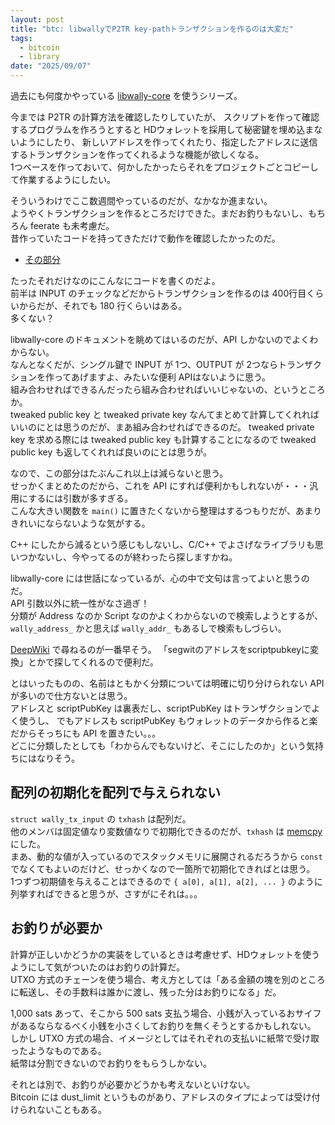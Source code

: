 ```yaml
---
layout: post
title: "btc: libwallyでP2TR key-pathトランザクションを作るのは大変だ"
tags:
  - bitcoin
  - library
date: "2025/09/07"
---
```


過去にも何度かやっている [libwally-core](https://github.com/ElementsProject/libwally-core) を使うシリーズ。

今までは P2TR の計算方法を確認したりしていたが、
スクリプトを作って確認するプログラムを作ろうとすると HDウォレットを採用して秘密鍵を埋め込まないようにしたり、
新しいアドレスを作ってくれたり、指定したアドレスに送信するトランザクションを作ってくれるような機能が欲しくなる。  
1つベースを作っておいて、何かしたかったらそれをプロジェクトごとコピーして作業するようにしたい。

そういうわけでここ数週間やっているのだが、なかなか進まない。  
ようやくトランザクションを作るところだけできた。まだお釣りもないし、もちろん feerate も未考慮だ。  
昔作っていたコードを持ってきただけで動作を確認したかったのだ。

* [その部分](https://github.com/hirokuma/wally-sample-keypath/blob/d50511d1dea59f0c26f2154d1106c201db467c64/src/main.c#L252-L533)

たったそれだけなのにこんなにコードを書くのだよ。  
前半は INPUT のチェックなどだからトランザクションを作るのは 400行目くらいからだが、それでも 180 行くらいはある。  
多くない？

libwally-core のドキュメントを眺めてはいるのだが、API しかないのでよくわからない。  
なんとなくだが、シングル鍵で INPUT が 1つ、OUTPUT が 2つならトランザクションを作ってあげますよ、みたいな便利 APIはないように思う。  
組み合わせればできるんだったら組み合わせればいいじゃないの、というところか。  
tweaked public key と tweaked private key なんてまとめて計算してくれればいいのにとは思うのだが、まあ組み合わせればできるのだ。
tweaked private key を求める際には tweaked public key も計算することになるので tweaked public key も返してくれれば良いのにとは思うが。

なので、この部分はたぶんこれ以上は減らないと思う。  
せっかくまとめたのだから、これを API にすれば便利かもしれないが・・・汎用にするには引数が多すぎる。  
こんな大きい関数を `main()` に置きたくないから整理はするつもりだが、あまりきれいにならないような気がする。

C++ にしたから減るという感じもしないし、C/C++ でよさげなライブラリも思いつかないし、今やってるのが終わったら探しますかね。

libwally-core には世話になっているが、心の中で文句は言ってよいと思うのだ。  
API 引数以外に統一性がなさ過ぎ！  
分類が Address なのか Script なのかよくわからないので検索しようとするが、
`wally_address_` かと思えば `wally_addr_` もあるしで検索もしづらい。

[DeepWiki](https://deepwiki.com/ElementsProject/libwally-core) で尋ねるのが一番早そう。
「segwitのアドレスをscriptpubkeyに変換」とかで探してくれるので便利だ。

とはいったものの、名前はともかく分類については明確に切り分けられない API が多いので仕方ないとは思う。  
アドレスと scriptPubKey は裏表だし、scriptPubKey はトランザクションでよく使うし、
でもアドレスも scriptPubKey もウォレットのデータから作ると楽だからそっちにも API を置きたい。。。  
どこに分類したとしても「わからんでもないけど、そこにしたのか」という気持ちにはなりそう。

## 配列の初期化を配列で与えられない

`struct wally_tx_input` の `txhash` は配列だ。  
他のメンバは固定値なり変数値なりで初期化できるのだが、`txhash` は [memcpy](https://github.com/hirokuma/wally-sample-keypath/blob/d50511d1dea59f0c26f2154d1106c201db467c64/src/main.c#L422) にした。  
まあ、動的な値が入っているのでスタックメモリに展開されるだろうから `const` でなくてもよいのだけど、せっかくなので一箇所で初期化できればとは思う。  
1つずつ初期値を与えることはできるので `{ a[0], a[1], a[2], ... }` のように列挙すればできると思うが、さすがにそれは。。。

## お釣りが必要か

計算が正しいかどうかの実装をしているときは考慮せず、HDウォレットを使うようにして気がついたのはお釣りの計算だ。  
UTXO 方式のチェーンを使う場合、考え方としては「ある金額の塊を別のところに転送し、その手数料は誰かに渡し、残った分はお釣りになる」だ。

1,000 sats あって、そこから 500 sats 支払う場合、小銭が入っているおサイフがあるならなるべく小銭を小さくしてお釣りを無くそうとするかもしれない。  
しかし UTXO 方式の場合、イメージとしてはそれぞれの支払いに紙幣で受け取ったようなものである。  
紙幣は分割できないのでお釣りをもらうしかない。

それとは別で、お釣りが必要かどうかも考えないといけない。  
Bitcoin には dust_limit というものがあり、アドレスのタイプによっては受け付けられないこともある。

